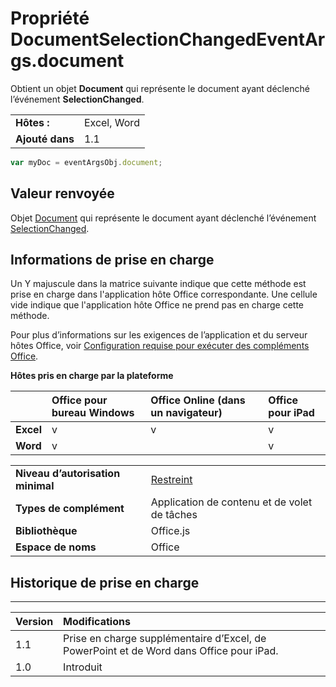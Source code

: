 
# <a name="documentselectionchangedeventargs.document-property"></a>Propriété DocumentSelectionChangedEventArgs.document
Obtient un objet **Document** qui représente le document ayant déclenché l’événement **SelectionChanged**.

|||
|:-----|:-----|
|**Hôtes :**|Excel, Word|
|**Ajouté dans**|1.1|




```js
var myDoc = eventArgsObj.document;
```


## <a name="return-value"></a>Valeur renvoyée

Objet [Document](../../reference/shared/document.md) qui représente le document ayant déclenché l’événement [SelectionChanged](../../reference/shared/document.selectionchanged.event.md).


## <a name="support-details"></a>Informations de prise en charge


Un Y majuscule dans la matrice suivante indique que cette méthode est prise en charge dans l'application hôte Office correspondante. Une cellule vide indique que l'application hôte Office ne prend pas en charge cette méthode.

Pour plus d’informations sur les exigences de l’application et du serveur hôtes Office, voir [Configuration requise pour exécuter des compléments Office](../../docs/overview/requirements-for-running-office-add-ins.md).


**Hôtes pris en charge par la plateforme**


||**Office pour bureau Windows**|**Office Online (dans un navigateur)**|**Office pour iPad**|
|:-----|:-----|:-----|:-----|
|**Excel**|v|v|v|
|**Word**|v||v|

|||
|:-----|:-----|
|**Niveau d’autorisation minimal**|[Restreint](../../docs/develop/requesting-permissions-for-api-use-in-content-and-task-pane-add-ins.md)|
|**Types de complément**|Application de contenu et de volet de tâches|
|**Bibliothèque**|Office.js|
|**Espace de noms**|Office|

## <a name="support-history"></a>Historique de prise en charge



****


|**Version**|**Modifications**|
|:-----|:-----|
|1.1|Prise en charge supplémentaire d’Excel, de PowerPoint et de Word dans Office pour iPad.|
|1.0|Introduit|
